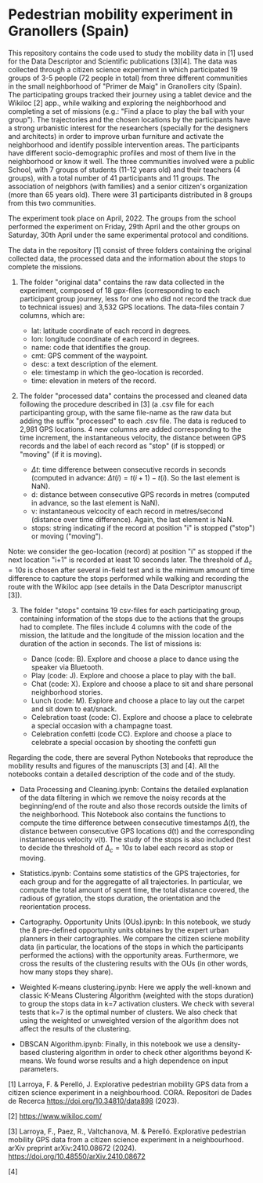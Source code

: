 # Pedestrian mobility experiment in Granollers (Spain)

This repository contains the code used to study the mobility data in [1] used for the Data Descriptor and Scientific publications [3][4]. The data was collected through a citizen science experiment 
in which participated 19 groups of 3-5 people (72 people in total) from three different communities in the small neighborhood of "Primer de Maig" in Granollers city (Spain). The participating groups tracked their journey using a tablet device and the Wikiloc [2] app., while walking and exploring the neighborhood and completing a set of missions (e.g.: "Find a place to play the ball with your group"). The trajectories and the chosen locations by the participants have a strong urbanistic interest for the researchers (specially for the designers and architects) in order to improve urban furniture and activate the neighborhood and identify possible intervention areas. The participants have different socio-demographic profiles and most of them live in the neighborhood or know it well. The three communities involved were a public School, with 7 groups of students (11-12 years old) and their teachers (4 groups), with a total number of 41 participants and 11 groups. The association of neigbhors (with families) and a senior citizen's organization (more than 65 years old). There were 31 participants distributed in 8 groups from this two communities.
 
The experiment took place on April, 2022. The groups from the school performed the experiment on Friday, 29th April and the other groups on Saturday, 30th April under the same experimental protocol and conditions.

The data in the repository [1] consist of three folders containing the original collected data, the processed data and the information about the stops to complete the missions.

  1. The folder "original data" contains the raw data collected in the experiment, composed of 18 gpx-files (corresponding to each participant group journey, less for one who did not record the track due to technical issues) and 3,532 GPS locations. The data-files contain 7 columns, which are:
    
      - lat: latitude coordinate of each record in degrees.
      - lon: longitude coordinate of each record in degrees.
      - name: code that identifies the group.
      - cmt: GPS comment of the waypoint.
      - desc: a text description of the element.
      - ele: timestamp in which the geo-location is recorded.
      - time: elevation in meters of the record.
  
  
  2. The folder "processed data" contains the processed and cleaned data following the procedure described in [3] (a .csv file for each participanting group, with the same file-name as the raw data but adding the suffix "processed" to each .csv file. The data is reduced to 2,981 GPS locations. 4 new columns are added corresponding to the time increment, the instantaneous velocity, the distance between GPS records and the label of each record as "stop" (if is stopped) or "moving" (if it is moving).

      - $\Delta t$: time difference between consecutive records in seconds (computed in advance: $\Delta t (i) = t(i+1) - t(i)$. So the last element is NaN).
      - d: distance between consecutive GPS records in metres (computed in advance, so the last element is NaN).
      - v: instantaneous velcocity of each record in metres/second (distance over time difference). Again, the last element is NaN.
      - stops: string indicating if the record at position "i" is stopped ("stop") or moving ("moving"). 

  Note: we consider the geo-location (record) at position "i" as stopped if the next location "i+1" is recorded at least 10 seconds later. The threshold of $\Delta_{c}=10s$ is chosen after several in-field test and is the minimum amount of time difference to capture the stops performed while walking and recording the route with the Wikiloc app (see details in the Data Descriptor manuscript [3]).


  3. The folder "stops" contains 19 csv-files for each participating group, containing information of the stops due to the actions that the groups had to complete. The files include 4 columns with the code of the mission, the latitude and the longitude of the mission location and the duration of the action in seconds. The list of missions is:

      - Dance (code: B). Explore and choose a place to dance using the speaker via Bluetooth.
      - Play (code: J). Explore and choose a place to play with the ball.
      - Chat (code: X). Explore and choose a place to sit and share personal neighborhood stories.
      - Lunch (code: M). Explore and choose a place to lay out the carpet and sit down to eat/snack.
      - Celebration toast (code: C). Explore and choose a place to celebrate a special occasion with a champagne toast.
      - Celebration confetti (code CC). Explore and choose a place to celebrate a special occasion by shooting the confetti gun



Regarding the code, there are several Python Notebooks that reproduce the mobility results and figures of the manuscripts [3] and [4]. All the notebooks contain a detailed description of the code and of the study.

  - Data Processing and Cleaning.ipynb:  Contains the detailed explanation of the data filtering in which we remove the noisy records at the beginning/end of the route and also those records outside the limits of the neighborhood. This Notebook also contains the functions to compute the time difference between consecutive timestamps $\Delta (t)$, the distance between consecutive GPS locations d(t) and the corresponding instantaneous velocity v(t). The study of the stops is also included (test to decide the threshold of $\Delta_{c}=10s$ to label each record as stop or moving.

  - Statistics.ipynb:  Contains some statistics of the GPS trajectories, for each group and for the aggregatte of all trajectories. In particular, we compute the total amount of spent time, the total distance covered, the radious of gyration, the stops duration, the orientation and the reorientation process.

  - Cartography. Opportunity Units (OUs).ipynb: In this notebook, we study the 8 pre-defined opportunity units obtaines by the expert urban planners in their cartographies. We compare the citizen sciene mobility data (in particular, the locations of the stops in which the participants performed the actions) with the opportunity areas. Furthermore, we cross the results of the clustering results with the OUs (in other words, how many stops they share).

  - Weighted K-means clustering.ipynb:  Here we apply the well-known and classic K-Means Clustering Algorithm (weighted with the stops duration) to group the stops data in k=7 activation clusters. We check with several tests that k=7 is the optimal number of clusters. We also check that using the weighted or unweighted version of the algorithm does not affect the results of the clustering.

  - DBSCAN Algorithm.ipynb: Finally, in this notebook we use a density-based clustering algorithm in order to check other algorithms beyond K-means. We found worse results and a high dependence on input parameters.



[1] Larroya, F. & Perelló, J. Explorative pedestrian mobility GPS data from a citizen science experiment in a neighbourhood. CORA. Repositori de Dades de Recerca https://doi.org/10.34810/data898 (2023).

[2] https://www.wikiloc.com/

[3] Larroya, F., Paez, R., Valtchanova, M. & Perelló. Explorative pedestrian mobility GPS data from a citizen science experiment in a neighbourhood. arXiv preprint arXiv:2410.08672 (2024). https://doi.org/10.48550/arXiv.2410.08672

[4]
